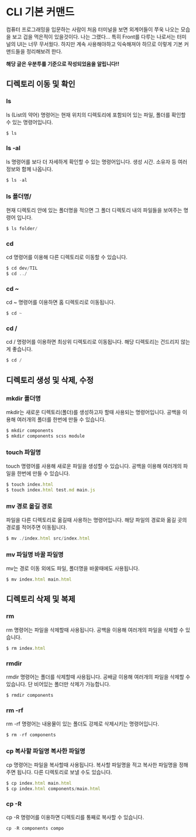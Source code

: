 # CLI 기본 커맨드

컴퓨터 프로그래밍을 입문하는 사람이 처음 터미널을 보면 외계어들이 쭈욱 나오는 모습을 보고 겁을 먹은적이 있을것이다. 나는 그랬다... 특히 Front를 다루는 나로서는 터미널의 UI는 너무 무서웠다. 하지만 계속 사용해야하고 익숙해져야 하므로 이렇게 기본 커맨드들을 정리해보려 한다.

**해당 글은 우분투를 기준으로 작성되었음을 알립니다!!**

## 디렉토리 이동 및 확인

### ls

ls (List의 약어) 명령어는 현재 위치의 디렉토리에 포함되어 있는 파일, 폴더를 확인할 수 있는 명령어입니다.

```jsx
$ ls
```

### ls -al

ls 명령어를 보다 더 자세하게 확인할 수 있는 명령어입니다. 생성 시간. 소유자 등 여러 정보와 함께 나옵니다.

```jsx
$ ls -al
```

### ls 폴더명/

현재 디렉토리 안에 있는 폴더명을 적으면 그 폴더 디렉토리 내의 파일들을 보여주는 명령어 입니다.

```jsx
$ ls folder/
```

### cd

cd 명령어를 이용해 다른 디렉토리로 이동할 수 있습니다.

```jsx
$ cd dev/TIL
$ cd ../
```

### cd ~

cd ~ 명령어를 이용하면 홈 디렉토리로 이동됩니다.

```jsx
$ cd ~
```

### cd /

cd / 명령어를 이용하면 최상위 디렉토리로 이동됩니다. 해당 디렉토리는 건드리지 않는게 좋습니다.

```jsx
$ cd /
```

## 디렉토리 생성 및 삭제, 수정

### mkdir 폴더명

mkdir는 새로운 디렉토리(폴더)를 생성하고자 할때 사용되는 명령어입니다. 공백을 이용해 여러개의 폴더를 한번에 만들 수 있습니다.

```jsx
$ mkdir components
$ mkdir components scss module
```

### touch 파일명

touch 명령어를 사용해 새로운 파일을 생성할 수 있습니다. 공백을 이용해 여러개의 파일을 한번에 만들 수 있습니다.

```jsx
$ touch index.html
$ touch index.html test.md main.js
```

### mv 경로 옮길 경로

파일을 다른 디렉토리로 옮길때 사용하는 명령어입니다. 해당 파일의 경로와 옮길 곳의 경로를 적어주면 이동됩니다.

```jsx
$ mv ./index.html src/index.html
```

### mv 파일명 바꿀 파일명

mv는 경로 이동 외에도 파일, 폴더명을 바꿀때에도 사용됩니다.

```jsx
$ mv index.html main.html
```

## 디렉토리 삭제 및 복제

### rm

rm 명령어는 파일을 삭제할때 사용됩니다. 공백을 이용해 여러개의 파일을 삭제할 수 있습니다.

```jsx
$ rm index.html
```

### rmdir

rmdir 명령어는 폴더를 삭제할때 사용됩니다. 공배글 이용해 여러개의 파일을 삭제할 수 있습니다. 단 비어있는 폴더만 삭제가 가능합니다.

```jsx
$ rmdir components
```

### rm -rf

rm -rf 명령어는 내용물이 있는 폴더도 강제로 삭제시키는 명령어입니다.

```jsx
$ rm -rf components
```

### cp 복사할 파일명 복사한 파일명

cp 명령어는 파일을 복사할때 사용됩니다. 복사할 파일명을 적고 복사한 파일명을 정해주면 됩니다. 다른 디렉토리로 보낼 수도 있습니다.

```jsx
$ cp index.html main.html
$ cp index.html components/main.html
```

### cp -R

cp -R 명령어를 이용하면 디렉토리를 통째로 복사할 수 있습니다.

```jsx
cp -R components compo
```

